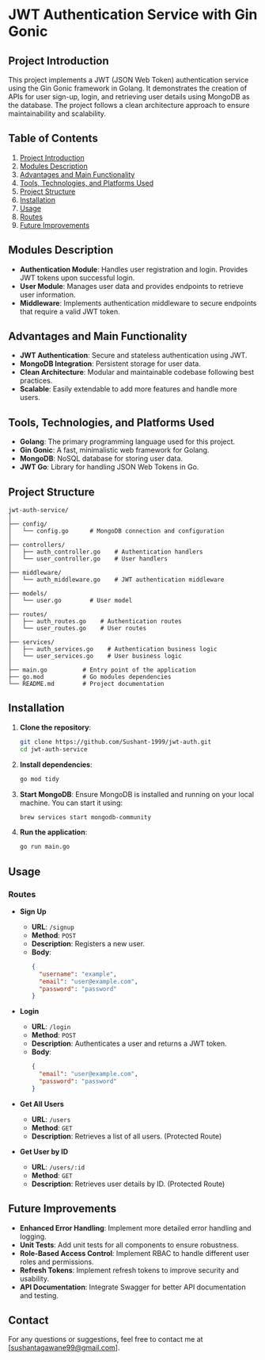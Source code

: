 # JWT Authentication Service with Gin Gonic

## Project Introduction

This project implements a JWT (JSON Web Token) authentication service using the Gin Gonic framework in Golang. It demonstrates the creation of APIs for user sign-up, login, and retrieving user details using MongoDB as the database. The project follows a clean architecture approach to ensure maintainability and scalability.

## Table of Contents

1. [Project Introduction](#project-introduction)
2. [Modules Description](#modules-description)
3. [Advantages and Main Functionality](#advantages-and-main-functionality)
4. [Tools, Technologies, and Platforms Used](#tools-technologies-and-platforms-used)
5. [Project Structure](#project-structure)
6. [Installation](#installation)
7. [Usage](#usage)
8. [Routes](#routes)
9. [Future Improvements](#future-improvements)

## Modules Description

- **Authentication Module**: Handles user registration and login. Provides JWT tokens upon successful login.
- **User Module**: Manages user data and provides endpoints to retrieve user information.
- **Middleware**: Implements authentication middleware to secure endpoints that require a valid JWT token.

## Advantages and Main Functionality

- **JWT Authentication**: Secure and stateless authentication using JWT.
- **MongoDB Integration**: Persistent storage for user data.
- **Clean Architecture**: Modular and maintainable codebase following best practices.
- **Scalable**: Easily extendable to add more features and handle more users.

## Tools, Technologies, and Platforms Used

- **Golang**: The primary programming language used for this project.
- **Gin Gonic**: A fast, minimalistic web framework for Golang.
- **MongoDB**: NoSQL database for storing user data.
- **JWT Go**: Library for handling JSON Web Tokens in Go.

## Project Structure

```
jwt-auth-service/
│
├── config/
│   └── config.go      # MongoDB connection and configuration
│
├── controllers/
│   ├── auth_controller.go    # Authentication handlers
│   └── user_controller.go    # User handlers
│
├── middleware/
│   └── auth_middleware.go    # JWT authentication middleware
│
├── models/
│   └── user.go        # User model
│
├── routes/
│   ├── auth_routes.go    # Authentication routes
│   └── user_routes.go    # User routes
│
├── services/
│   ├── auth_services.go    # Authentication business logic
│   └── user_services.go    # User business logic
│
├── main.go          # Entry point of the application
├── go.mod           # Go modules dependencies
└── README.md        # Project documentation
```

## Installation

1. **Clone the repository**:
   ```bash
   git clone https://github.com/Sushant-1999/jwt-auth.git
   cd jwt-auth-service
   ```

2. **Install dependencies**:
   ```bash
   go mod tidy
   ```

3. **Start MongoDB**:
   Ensure MongoDB is installed and running on your local machine. You can start it using:
   ```bash
   brew services start mongodb-community
   ```

4. **Run the application**:
   ```bash
   go run main.go
   ```

## Usage

### Routes

- **Sign Up**
  - **URL**: `/signup`
  - **Method**: `POST`
  - **Description**: Registers a new user.
  - **Body**:
    ```json
    {
      "username": "example",
      "email": "user@example.com",
      "password": "password"
    }
    ```

- **Login**
  - **URL**: `/login`
  - **Method**: `POST`
  - **Description**: Authenticates a user and returns a JWT token.
  - **Body**:
    ```json
    {
      "email": "user@example.com",
      "password": "password"
    }
    ```

- **Get All Users**
  - **URL**: `/users`
  - **Method**: `GET`
  - **Description**: Retrieves a list of all users. (Protected Route)

- **Get User by ID**
  - **URL**: `/users/:id`
  - **Method**: `GET`
  - **Description**: Retrieves user details by ID. (Protected Route)

## Future Improvements

- **Enhanced Error Handling**: Implement more detailed error handling and logging.
- **Unit Tests**: Add unit tests for all components to ensure robustness.
- **Role-Based Access Control**: Implement RBAC to handle different user roles and permissions.
- **Refresh Tokens**: Implement refresh tokens to improve security and usability.
- **API Documentation**: Integrate Swagger for better API documentation and testing.

## Contact

For any questions or suggestions, feel free to contact me at [sushantagawane99@gmail.com].